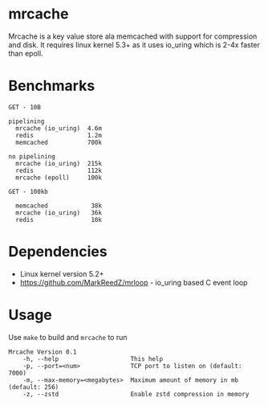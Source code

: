 # mrcache
Mrcache is a key value store ala memcached with support for compression and disk.  It requires linux kernel 5.3+ as it uses io_uring which is 2-4x faster than epoll.

# Benchmarks

```
GET - 10B

pipelining
  mrcache (io_uring)  4.6m
  redis               1.2m
  memcached           700k

no pipelining
  mrcache (io_uring)  215k
  redis               112k
  mrcache (epoll)     100k

GET - 100kb

  memcached            38k
  mrcache (io_uring)   36k
  redis                10k

```

# Dependencies

* Linux kernel version 5.2+
* https://github.com/MarkReedZ/mrloop - io_uring based C event loop

# Usage

Use `make` to build and `mrcache` to run

```
Mrcache Version 0.1
    -h, --help                    This help
    -p, --port=<num>              TCP port to listen on (default: 7000)
    -m, --max-memory=<megabytes>  Maximum amount of memory in mb (default: 256)
    -z, --zstd                    Enable zstd compression in memory
```
